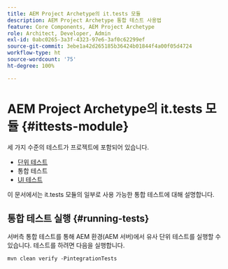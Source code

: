 ```yaml
---
title: AEM Project Archetype의 it.tests 모듈
description: AEM Project Archetype 통합 테스트 사용법
feature: Core Components, AEM Project Archetype
role: Architect, Developer, Admin
exl-id: 0abc0265-3a3f-4323-97e6-3af0c62299ef
source-git-commit: 3ebe1a42d265185b36424b01844f4a00f05d4724
workflow-type: ht
source-wordcount: '75'
ht-degree: 100%

---
```


# AEM Project Archetype의 it.tests 모듈 {#ittests-module}

세 가지 수준의 테스트가 프로젝트에 포함되어 있습니다.

* [단위 테스트](core.md#unit-tests)
* 통합 테스트
* [UI 테스트](uitests.md)

이 문서에서는 it.tests 모듈의 일부로 사용 가능한 통합 테스트에 대해 설명합니다.

## 통합 테스트 실행 {#running-tests}

서버측 통합 테스트를 통해 AEM 환경(AEM 서버)에서 유사 단위 테스트를 실행할 수 있습니다. 테스트를 하려면 다음을 실행합니다.

```
mvn clean verify -PintegrationTests
```
